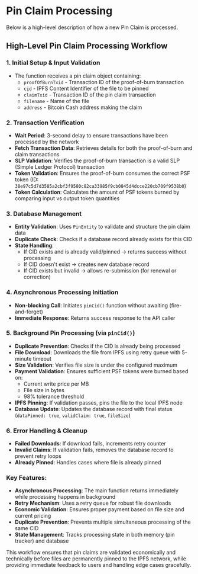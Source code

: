 # Pin Claim Processing

Below is a high-level description of how a new Pin Claim is processed.

## High-Level Pin Claim Processing Workflow

### 1. **Initial Setup & Input Validation**
- The function receives a pin claim object containing:
  - `proofOfBurnTxid` - Transaction ID of the proof-of-burn transaction
  - `cid` - IPFS Content Identifier of the file to be pinned
  - `claimTxid` - Transaction ID of the pin claim transaction
  - `filename` - Name of the file
  - `address` - Bitcoin Cash address making the claim

### 2. **Transaction Verification**
- **Wait Period**: 3-second delay to ensure transactions have been processed by the network
- **Fetch Transaction Data**: Retrieves details for both the proof-of-burn and claim transactions
- **SLP Validation**: Verifies the proof-of-burn transaction is a valid SLP (Simple Ledger Protocol) transaction
- **Token Validation**: Ensures the proof-of-burn consumes the correct PSF token (ID: `38e97c5d7d3585a2cbf3f9580c82ca33985f9cb0845d4dcce220cb709f9538b0`)
- **Token Calculation**: Calculates the amount of PSF tokens burned by comparing input vs output token quantities

### 3. **Database Management**
- **Entity Validation**: Uses `PinEntity` to validate and structure the pin claim data
- **Duplicate Check**: Checks if a database record already exists for this CID
- **State Handling**: 
  - If CID exists and is already valid/pinned → returns success without processing
  - If CID doesn't exist → creates new database record
  - If CID exists but invalid → allows re-submission (for renewal or correction)

### 4. **Asynchronous Processing Initiation**
- **Non-blocking Call**: Initiates `pinCid()` function without awaiting (fire-and-forget)
- **Immediate Response**: Returns success response to the API caller

### 5. **Background Pin Processing** (via `pinCid()`)
- **Duplicate Prevention**: Checks if the CID is already being processed
- **File Download**: Downloads the file from IPFS using retry queue with 5-minute timeout
- **Size Validation**: Verifies file size is under the configured maximum
- **Payment Validation**: Ensures sufficient PSF tokens were burned based on:
  - Current write price per MB
  - File size in bytes
  - 98% tolerance threshold
- **IPFS Pinning**: If validation passes, pins the file to the local IPFS node
- **Database Update**: Updates the database record with final status (`dataPinned: true`, `validClaim: true`, `fileSize`)

### 6. **Error Handling & Cleanup**
- **Failed Downloads**: If download fails, increments retry counter
- **Invalid Claims**: If validation fails, removes the database record to prevent retry loops
- **Already Pinned**: Handles cases where file is already pinned

### Key Features:
- **Asynchronous Processing**: The main function returns immediately while processing happens in background
- **Retry Mechanism**: Uses a retry queue for robust file downloads
- **Economic Validation**: Ensures proper payment based on file size and current pricing
- **Duplicate Prevention**: Prevents multiple simultaneous processing of the same CID
- **State Management**: Tracks processing state in both memory (pin tracker) and database

This workflow ensures that pin claims are validated economically and technically before files are permanently pinned to the IPFS network, while providing immediate feedback to users and handling edge cases gracefully.